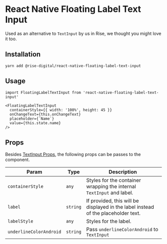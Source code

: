# React Native Floating Label Text Input

Used as an alternative to `TextInput` by us in Rise, we thought you might love it too.

## Installation

```
yarn add @rise-digital/react-native-floating-label-text-input
```

## Usage

```
import FloatingLabelTextInput from 'react-native-floating-label-text-input'

<FloatingLabelTextInput
  containerStyle={{ width: '100%', height: 45 }}
  onChangeText={this.onChangeText}
  placeholder={`Name`}
  value={this.state.name}
/>
```

## Props

Besides [TextInput Props](https://facebook.github.io/react-native/docs/textinput.html#props), the following props can be passes to the component.

| Param                   | Type     | Description                                                                       |
| ----------------------- | -------- | --------------------------------------------------------------------------------- |
| `containerStyle`        | `any`    | Styles for the container wrapping the internal `TextInput` and label.             |
| `label`                 | `string` | If provided, this will be displayed in the label instead of the placeholder text. |
| `labelStyle`            | `any`    | Styles for the label.                                                             |
| `underlineColorAndroid` | `string` | Pass `underlineColorAndroid` to `TextInput`                                       |
